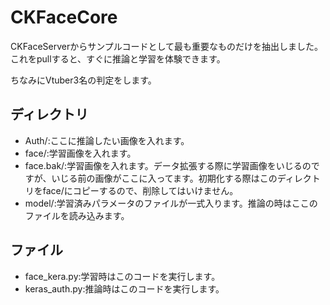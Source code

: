 # CKFaceCore

CKFaceServerからサンプルコードとして最も重要なものだけを抽出しました。
これをpullすると、すぐに推論と学習を体験できます。

ちなみにVtuber3名の判定をします。
## ディレクトリ

- Auth/:ここに推論したい画像を入れます。
- face/:学習画像を入れます。
- face.bak/:学習画像を入れます。データ拡張する際に学習画像をいじるのですが、いじる前の画像がここに入ってます。初期化する際はこのディレクトリをface/にコピーするので、削除してはいけません。
- model/:学習済みパラメータのファイルが一式入ります。推論の時はここのファイルを読み込みます。


## ファイル

- face_kera.py:学習時はこのコードを実行します。
- keras_auth.py:推論時はこのコードを実行します。
